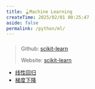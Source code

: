 ```yaml
---
title: 🪀Machine Learning
createTime: 2025/02/01 00:25:47
aside: false
permalink: /python/ml/
---
```

###
> Github: [scikit-learn](https://github.com/scikit-learn/scikit-learn)
> 
> Website: <icon name = "devicon:scikitlearn" size="5em"/>[scikit-learn](https://github.com/scikit-learn/scikit-learn.git)

- [线性回归](machine-learning/Linear-Regression.md)
- [梯度下降](machine-learning/Gradient-Descent.md)
